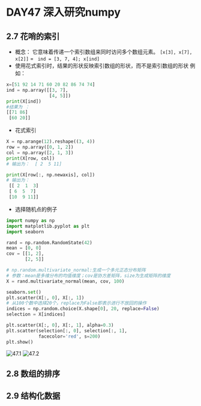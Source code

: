 # DAY47 深入研究numpy
## 2.7 花哨的索引
* 概念： 它意味着传递一个索引数组来同时访问多个数组元素。
```[x[3], x[7], x[2]]```  =  ``` ind = [3, 7, 4]; x[ind]```
* 使用花式索引时，结果的形状反映索引数组的形状，而不是索引数组的形状
例如：
```python
x=[51 92 14 71 60 20 82 86 74 74]
ind = np.array([[3, 7],
                [4, 5]])
print(X[ind])     
#结果为 ：
[[71 86]
 [60 20]]
```  
* 花式索引  
```python
X = np.arange(12).reshape((3, 4))
row = np.array([0, 1, 2])
col = np.array([2, 1, 3])
print(X[row, col])
# 输出为：  [ 2  5 11]   

print(X[row[:, np.newaxis], col]) 
# 输出为：
 [[ 2  1  3]
 [ 6  5  7]
 [10  9 11]]
```
* 选择随机点的例子
```python
import numpy as np
import matplotlib.pyplot as plt
import seaborn

rand = np.random.RandomState(42)
mean = [0, 0]
cov = [[1, 2],
       [2, 5]]

# np.random.multivariate_normal:生成一个多元正态分布矩阵
# 参数：mean是多维分布的均值维度；cov是协方差矩阵，size为生成矩阵的维度
X = rand.multivariate_normal(mean, cov, 100) 

seaborn.set() 
plt.scatter(X[:, 0], X[:, 1])
# 从100个数中选择20个，replace为False即表示进行不放回的操作
indices = np.random.choice(X.shape[0], 20, replace=False) 
selection = X[indices]

plt.scatter(X[:, 0], X[:, 1], alpha=0.3)
plt.scatter(selection[:, 0], selection[:, 1],
            facecolor='red', s=200)
plt.show()
```
![47.1]()
![47.2]()


## 2.8 数组的排序

## 2.9 结构化数据
